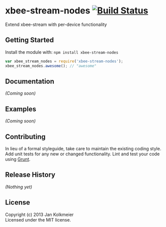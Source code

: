 # xbee-stream-nodes [![Build Status](https://secure.travis-ci.org/jouz/xbee-stream-nodes.png?branch=master)](http://travis-ci.org/jouz/xbee-stream-nodes)

Extend xbee-stream with per-device functionality

## Getting Started
Install the module with: `npm install xbee-stream-nodes`

```javascript
var xbee_stream_nodes = require('xbee-stream-nodes');
xbee_stream_nodes.awesome(); // "awesome"
```

## Documentation
_(Coming soon)_

## Examples
_(Coming soon)_

## Contributing
In lieu of a formal styleguide, take care to maintain the existing coding style. Add unit tests for any new or changed functionality. Lint and test your code using [Grunt](http://gruntjs.com/).

## Release History
_(Nothing yet)_

## License
Copyright (c) 2013 Jan Kolkmeier  
Licensed under the MIT license.
